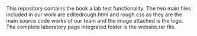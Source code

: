This repository contains the book a lab test functionality. The two main files included in our work are editedrough.html and rough.css as they are the main source code works of our team and the image attached is the logo. The complete laboratory page integrated folder is the website.rar file.
